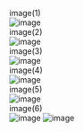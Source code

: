 image(1)<br>
![image](https://github.com/user-attachments/assets/20c5295b-9fec-4e5b-a722-d08af7f1181f)
<br>image(2)<br>
![image](https://github.com/user-attachments/assets/dbb00e76-37f6-4c77-8376-dae93d58c2f4)
<br>image(3)<br>
![image](https://github.com/user-attachments/assets/ff413a8d-f0a7-4923-8c5b-cab8a7afe0fc)
<br>image(4)<br>
![image](https://github.com/user-attachments/assets/0d7a3fb0-2b5e-411d-940c-570c8fc7c065)
<br>image(5)<br>
![image](https://github.com/user-attachments/assets/6c772efa-6baa-4f98-a291-eba39ed53e6d)
<br>image(6)<br>
![image](https://github.com/user-attachments/assets/fb8fce3e-ea56-499e-8000-a6c65c95346d)
![image](https://github.com/user-attachments/assets/06ffbb26-a80d-43b1-94a7-06325e1d8bc4)
